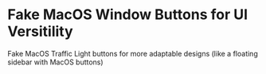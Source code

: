 # Fake MacOS Window Buttons for UI Versitility
Fake MacOS Traffic Light buttons for more adaptable designs (like a floating sidebar with MacOS buttons)

